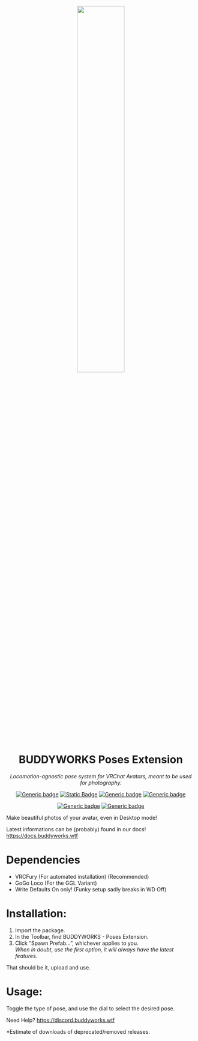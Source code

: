 <div align="center">

<a href="https://buddyworks.wtf"><img width=50% src="https://splash.buddyworks.wtf/tckAqsHD.png"></img></a>  
# BUDDYWORKS Poses Extension
*Locomotion-agnostic pose system for VRChat Avatars, meant to be used for photography.*

[![Generic badge](https://img.shields.io/github/downloads/BUDDYWORKS-VR/poses-extension/total?label=Downloads)](https://github.com/BUDDYWORKS-VR/poses-extension/releases/latest)
[![Static Badge](https://img.shields.io/badge/%2B1.6k*-blue)](https://github.com/BUDDYWORKS-VR/poses-extension/releases/latest)
[![Generic badge](https://img.shields.io/badge/License-BDAL-yellow)](https://github.com/BUDDYWORKS-VR/poses-extension/blob/main/LICENSE)
[![Generic badge](https://img.shields.io/badge/Unity-2022.3.22f1-red.svg)](https://unity3d.com/unity/whats-new/2022.3.22)

[![Generic badge](https://img.shields.io/discord/1115323445316702269?color=%237289da&label=DISCORD&logo=Discord&style=for-the-badge)](https://discord.buddyworks.wtf/)
[![Generic badge](https://img.shields.io/endpoint.svg?url=https%3A%2F%2Fshieldsio-patreon.vercel.app%2Fapi%3Fusername%3Dbuddy_de%26type%3Dpatrons&style=for-the-badge)](https://www.patreon.com/c/buddy_de)
  
</div>

Make beautiful photos of your avatar, even in Desktop mode!

Latest informations can be (probably) found in our docs!  
https://docs.buddyworks.wtf

# Dependencies
- VRCFury (For automated installation) (Recommended)
- GoGo Loco (For the GGL Variant)
- Write Defaults On only! (Funky setup sadly breaks in WD Off)

# Installation:
1. Import the package.
2. In the Toolbar, find BUDDYWORKS - Poses Extension.
3. Click “Spawn Prefab…”, whichever applies to you.  
*When in doubt, use the first option, it will always have the latest features.*

That should be it, upload and use.

# Usage: 
Toggle the type of pose, and use the dial to select the desired pose.

Need Help?
https://discord.buddyworks.wtf


\*Estimate of downloads of deprecated/removed releases.
